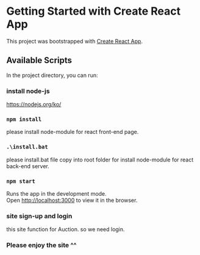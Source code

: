 # Getting Started with Create React App

This project was bootstrapped with [Create React App](https://github.com/facebook/create-react-app).

## Available Scripts

In the project directory, you can run:

### install node-js 

https://nodejs.org/ko/

### `npm install`

please install node-module for react front-end page.

### `.\install.bat`

please install.bat file copy into root folder for install node-module for react back-end server.

### `npm start`

Runs the app in the development mode.\
Open [http://localhost:3000](http://localhost:3000) to view it in the browser.

### site sign-up and login

this site function for Auction. so we need login. 

### Please enjoy the site ^^ 


